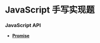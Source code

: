 # JavaScript 手写实现题

### JavaScript API

- **[Promise](https://github.com/OUDUIDUI/handwriting-javascript-api/tree/promise)**